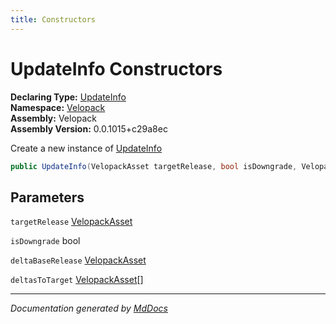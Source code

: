 ```yaml
---
title: Constructors
---
```

<!--  
  <auto-generated>   
    The contents of this file were generated by a tool.  
    Changes to this file may be list if the file is regenerated  
  </auto-generated>   
-->

# UpdateInfo Constructors

**Declaring Type:** [UpdateInfo](../index.md)  
**Namespace:** [Velopack](../../index.md)  
**Assembly:** Velopack  
**Assembly Version:** 0.0.1015+c29a8ec

Create a new instance of [UpdateInfo](../index.md)

```csharp
public UpdateInfo(VelopackAsset targetRelease, bool isDowngrade, VelopackAsset deltaBaseRelease = null, VelopackAsset[] deltasToTarget = null);
```

## Parameters

`targetRelease`  [VelopackAsset](../../VelopackAsset/index.md)

`isDowngrade`  bool

`deltaBaseRelease`  [VelopackAsset](../../VelopackAsset/index.md)

`deltasToTarget`  [VelopackAsset](../../VelopackAsset/index.md)\[\]

___

*Documentation generated by [MdDocs](https://github.com/ap0llo/mddocs)*
